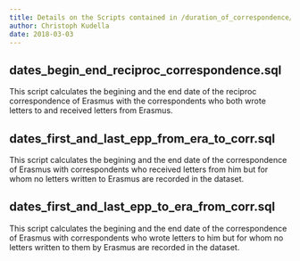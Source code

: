 ```yaml
---
title: Details on the Scripts contained in /duration_of_correspondence/
author: Christoph Kudella
date: 2018-03-03
---
```


## dates_begin_end_reciproc_correspondence.sql
This script calculates the begining and the end date of the reciproc correspondence of Erasmus with the correspondents who both wrote letters to and received letters from Erasmus.

## dates_first_and_last_epp_from_era_to_corr.sql
This script calculates the begining and the end date of the correspondence of Erasmus with correspondents who received letters from him but for whom no letters written to Erasmus are recorded in the dataset.

## dates_first_and_last_epp_to_era_from_corr.sql
This script calculates the begining and the end date of the correspondence of Erasmus with correspondents who wrote letters to him  but for whom no letters written to them by Erasmus are recorded in the dataset.
